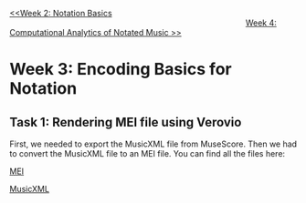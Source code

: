 [<<Week 2: Notation Basics](https://github.com/user0disconnect/MCA-2023/blob/ed327232766cf79c460fc68a72ec7df806adace0/Labs/week2.md) $~~~~~~~~~~~~~~~~~~~~~~~~~~~~~~~~~~~~~~~~~~~~~~~~~~~~~~~~~~~~~~~~~~~~~~~~~~~~~~~~~~~~~~~~~~~~~~~~~~~~~~~~~$[Week 4: Computational Analytics of Notated Music  >>](https://github.com/user0disconnect/MCA-2023/blob/694a528ca479347161b936c1bc81d40dfd27bd1a/Labs/week4.md)

# Week 3: Encoding Basics for Notation

## Task 1: Rendering MEI file using Verovio

First, we needed to export the MusicXML file from MuseScore. Then we had to convert the MusicXML file to an MEI file. You can find all the files here: 

[MEI](https://github.com/user0disconnect/MCA-2023/blob/06a998026fb3ce76ebb7854349c69adf39af2698/myfile.mei)

[MusicXML](https://github.com/user0disconnect/MCA-2023/blob/06a998026fb3ce76ebb7854349c69adf39af2698/spiegel_im_spiegel_part.mscz)
